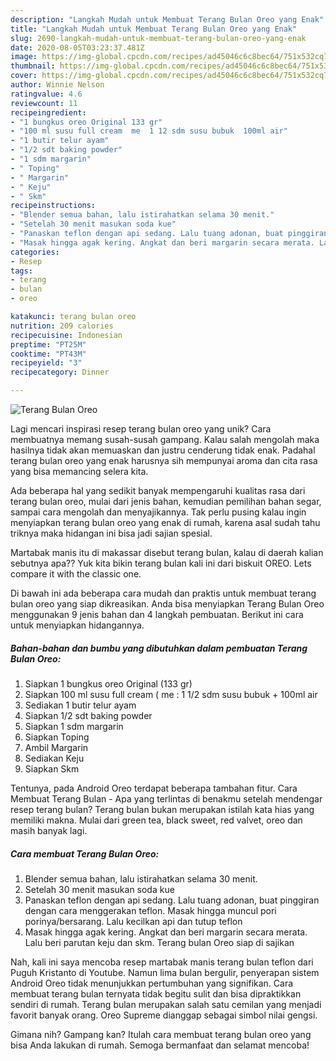 ```yaml
---
description: "Langkah Mudah untuk Membuat Terang Bulan Oreo yang Enak"
title: "Langkah Mudah untuk Membuat Terang Bulan Oreo yang Enak"
slug: 2690-langkah-mudah-untuk-membuat-terang-bulan-oreo-yang-enak
date: 2020-08-05T03:23:37.481Z
image: https://img-global.cpcdn.com/recipes/ad45046c6c8bec64/751x532cq70/terang-bulan-oreo-foto-resep-utama.jpg
thumbnail: https://img-global.cpcdn.com/recipes/ad45046c6c8bec64/751x532cq70/terang-bulan-oreo-foto-resep-utama.jpg
cover: https://img-global.cpcdn.com/recipes/ad45046c6c8bec64/751x532cq70/terang-bulan-oreo-foto-resep-utama.jpg
author: Winnie Nelson
ratingvalue: 4.6
reviewcount: 11
recipeingredient:
- "1 bungkus oreo Original 133 gr"
- "100 ml susu full cream  me  1 12 sdm susu bubuk  100ml air"
- "1 butir telur ayam"
- "1/2 sdt baking powder"
- "1 sdm margarin"
- " Toping"
- " Margarin"
- " Keju"
- " Skm"
recipeinstructions:
- "Blender semua bahan, lalu istirahatkan selama 30 menit."
- "Setelah 30 menit masukan soda kue"
- "Panaskan teflon dengan api sedang. Lalu tuang adonan, buat pinggiran dengan cara menggerakan teflon. Masak hingga muncul pori porinya/bersarang. Lalu kecilkan api dan tutup teflon"
- "Masak hingga agak kering. Angkat dan beri margarin secara merata. Lalu beri parutan keju dan skm. Terang bulan Oreo siap di sajikan"
categories:
- Resep
tags:
- terang
- bulan
- oreo

katakunci: terang bulan oreo 
nutrition: 209 calories
recipecuisine: Indonesian
preptime: "PT25M"
cooktime: "PT43M"
recipeyield: "3"
recipecategory: Dinner

---
```



![Terang Bulan Oreo](https://img-global.cpcdn.com/recipes/ad45046c6c8bec64/751x532cq70/terang-bulan-oreo-foto-resep-utama.jpg)

Lagi mencari inspirasi resep terang bulan oreo yang unik? Cara membuatnya memang susah-susah gampang. Kalau salah mengolah maka hasilnya tidak akan memuaskan dan justru cenderung tidak enak. Padahal terang bulan oreo yang enak harusnya sih mempunyai aroma dan cita rasa yang bisa memancing selera kita.

Ada beberapa hal yang sedikit banyak mempengaruhi kualitas rasa dari terang bulan oreo, mulai dari jenis bahan, kemudian pemilihan bahan segar, sampai cara mengolah dan menyajikannya. Tak perlu pusing kalau ingin menyiapkan terang bulan oreo yang enak di rumah, karena asal sudah tahu triknya maka hidangan ini bisa jadi sajian spesial.

Martabak manis itu di makassar disebut terang bulan, kalau di daerah kalian sebutnya apa?? Yuk kita bikin terang bulan kali ini dari biskuit OREO. Lets compare it with the classic one.


Di bawah ini ada beberapa cara mudah dan praktis untuk membuat terang bulan oreo yang siap dikreasikan. Anda bisa menyiapkan Terang Bulan Oreo menggunakan 9 jenis bahan dan 4 langkah pembuatan. Berikut ini cara untuk menyiapkan hidangannya.

<!--inarticleads1-->

##### Bahan-bahan dan bumbu yang dibutuhkan dalam pembuatan Terang Bulan Oreo:

1. Siapkan 1 bungkus oreo Original (133 gr)
1. Siapkan 100 ml susu full cream ( me : 1 1/2 sdm susu bubuk + 100ml air
1. Sediakan 1 butir telur ayam
1. Siapkan 1/2 sdt baking powder
1. Siapkan 1 sdm margarin
1. Siapkan  Toping
1. Ambil  Margarin
1. Sediakan  Keju
1. Siapkan  Skm


Tentunya, pada Android Oreo terdapat beberapa tambahan fitur. Cara Membuat Terang Bulan - Apa yang terlintas di benakmu setelah mendengar resep terang bulan? Terang bulan bukan merupakan istilah kata hias yang memiliki makna. Mulai dari green tea, black sweet, red valvet, oreo dan masih banyak lagi. 

<!--inarticleads2-->

##### Cara membuat Terang Bulan Oreo:

1. Blender semua bahan, lalu istirahatkan selama 30 menit.
1. Setelah 30 menit masukan soda kue
1. Panaskan teflon dengan api sedang. Lalu tuang adonan, buat pinggiran dengan cara menggerakan teflon. Masak hingga muncul pori porinya/bersarang. Lalu kecilkan api dan tutup teflon
1. Masak hingga agak kering. Angkat dan beri margarin secara merata. Lalu beri parutan keju dan skm. Terang bulan Oreo siap di sajikan


Nah, kali ini saya mencoba resep martabak manis terang bulan teflon dari Puguh Kristanto di Youtube. Namun lima bulan bergulir, penyerapan sistem Android Oreo tidak menunjukkan pertumbuhan yang signifikan. Cara membuat terang bulan ternyata tidak begitu sulit dan bisa dipraktikkan sendiri di rumah. Terang bulan merupakan salah satu cemilan yang menjadi favorit banyak orang. Oreo Supreme dianggap sebagai simbol nilai gengsi. 

Gimana nih? Gampang kan? Itulah cara membuat terang bulan oreo yang bisa Anda lakukan di rumah. Semoga bermanfaat dan selamat mencoba!
